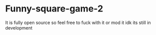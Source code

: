 # Funny-square-game-2
It is fully open source so feel free to fuck with it or mod it idk its still in development
